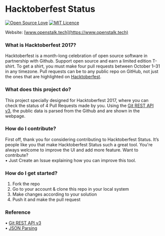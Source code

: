 # Hacktoberfest Status

[![Open Source Love](https://badges.frapsoft.com/os/v1/open-source.png?v=103)](https://github.com/ellerbrock/open-source-badges/)
[![MIT Licence](https://badges.frapsoft.com/os/mit/mit.png?v=103)](https://opensource.org/licenses/mit-license.php)

Website: [www.openstalk.tech](https://www.openstalk.tech)

### What is Hacktoberfest 2017?
Hacktoberfest is a month-long celebration of open source software in partnership with Github. Support open source and earn a limited edition T-shirt. To get a shirt, you must make four pull requests between October 1–31 in any timezone. Pull requests can be to any public repo on GitHub, not just the ones that are highlighted on [Hacktoberfest](https://hacktoberfest.digitalocean.com/).

### What does this project do?
This project specially designed for Hacktoberfest 2017, where you can check the status of 4 Pull Requests made by you. Using the  [Git REST API v3](https://developer.github.com/v3/), the public data is parsed from the Github and are shown in the webpage.
 
### How do I contribute?
First off, thank you for considering contributing to Hacktoberfest Status. It’s people like you that make Hacktoberfest Status such a great tool. You're always welcome to improve the UI and add more feature. Want to contribute?
<br>&bull; Just Create an Issue explaining how you can improve this tool.

### How do I get started?
1. Fork the repo
2. Go to your account &amp; clone this repo in your local system
3. Make changes according to your solution
4. Push it and make the pull request

### Reference 
&bull; [Git REST API v3](https://developer.github.com/v3/)
<br>&bull; [JSON Parsing](https://www.w3schools.com/js/js_json_parse.asp)
